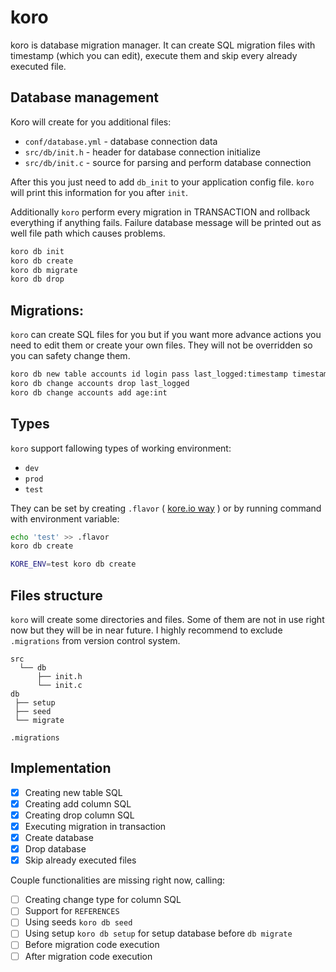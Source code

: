 # koro

koro is database migration manager. It can create SQL migration files with timestamp (which you can edit),
execute them and skip every already executed file.

## Database management

Koro will create for you additional files:

* `conf/database.yml` - database connection data
* `src/db/init.h` - header for database connection initialize
* `src/db/init.c` - source for parsing and perform database connection

After this you just need to add `db_init` to your application config file.
`koro` will print this information for you after `init`.

Additionally `koro` perform every migration in TRANSACTION and rollback everything if anything fails.
Failure database message will be printed out as well file path which causes problems.

```bash
koro db init
koro db create
koro db migrate
koro db drop
```

## Migrations:

`koro` can create SQL files for you but if you want more advance actions you need to edit them or create your own files.
They will not be overridden so you can safety change them.

```bash
koro db new table accounts id login pass last_logged:timestamp timestamps
koro db change accounts drop last_logged
koro db change accounts add age:int
```

## Types

`koro` support fallowing types of working environment:

* `dev`
* `prod`
* `test`

They can be set by creating `.flavor` ( [kore.io way](https://kore.io/) ) or by running command with environment variable:

```bash
echo 'test' >> .flavor
koro db create
```

```bash
KORE_ENV=test koro db create
```

## Files structure

`koro` will create some directories and files. Some of them are not in use right now but they will be in near future.
I highly recommend to exclude `.migrations` from version control system.

```asciidoc
src
  └── db
      ├── init.h
      └── init.c
db
 ├── setup
 ├── seed
 └── migrate

.migrations
```

## Implementation

- [x] Creating new table SQL
- [x] Creating add column SQL
- [x] Creating drop column SQL
- [x] Executing migration in transaction
- [x] Create database
- [x] Drop database
- [x] Skip already executed files

Couple functionalities are missing right now, calling:

- [ ] Creating change type for column SQL
- [ ] Support for `REFERENCES`
- [ ] Using seeds `koro db seed`
- [ ] Using setup `koro db setup` for setup database before `db migrate`
- [ ] Before migration code execution
- [ ] After migration code execution
